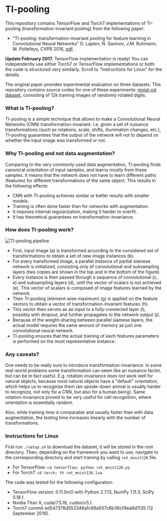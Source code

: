TI-pooling
==========

This repository contains TensorFlow and Torch7 implementations of TI-pooling (transformation-invariant pooling) from the following paper:
 - "TI-pooling: transformation-invariant pooling for feature learning in Convolutional Neural Networks" D. Laptev, N. Savinov, J.M. Buhmann, M. Pollefeys, CVPR 2016, [pdf](http://laptev.ch/files/laptev16_cvpr.pdf).

**Update February 2017.** TensorFlow implementation is ready! You can independently use either Torch7 or TensorFlow implementations or both: the code is structured very similarly. Scroll to "Instructions for Linux" for the details.

The original paper provides experimental evaluation on three datasets. This repository contains source codes for one of these experiments: [mnist-rot dataset](http://www.iro.umontreal.ca/~lisa/twiki/bin/view.cgi/Public/MnistVariations), consisting of 12k training images of randomly rotated digits.

### What is TI-pooling?
TI-pooling is a simple technique that allows to make a Convolutional Neural Networks (CNN) transformation-invariant. I.e. given a set of nuisance transformations (such as rotations, scale, shifts, illumination changes, etc.), TI-pooling guarantees that the output of the network will not to depend on whether the input image was transformed or not.

### Why TI-pooling and not data augmentation?
Comparing to the very commonly used data augmentation, TI-pooling finds canonical orientation of input samples, and learns mostly from these samples. It means that the network does not have to learn different paths (features) for different transformations of the same object. This results in the following effects:
  * CNN with TI-pooling achieves similar or better results with smaller models.
  * Training is often done faster than for networks with augmentation.
  * It imposes internal regularization, making it harder to overfit.
  * It has theoretical guarantees on transformation-invariance.

### How does TI-pooling work?
![TI-pooling pipeline](https://img-fotki.yandex.ru/get/133056/10605357.9/0_907fc_3c7328bc_XL.png "TI-pooling pipeline")

  * First, input image (a) is transformed according to the considered set of transformations to obtain a set of new image instances (b).
  * For every transformed image, a parallel instance of partial siamese network is initialized, consisting only of convolutional and subsampling layers (two copies are shown in the top and in the bottom of the figure).
  * Every instance is then passed through a sequence of convolutional (c, e) and subsampling layers (d), until the vector of scalars is not achieved (e). This vector of scalars is composed of image features learned by the network.
  * Then TI-pooling (element-wise maximum) (g) is applied on the feature vectors to obtain a vector of transformation-invariant features (h).
  * This vector then serves as an input to a fully-connected layer (i), possibly with dropout, and further propagates to the network output (j).
  * Because of the weight-sharing between parallel siamese layers, the actual model requires the same amount of memory as just one convolutional neural network.
  * TI-pooling ensures that the actual training of each features parameters is performed on the most representative instance.

### Any caveats?
One needs to be really sure to introduce transformation-invariance: in some real-world problems some transformation can seem like an nuisance factor, but can be in fact useful. E.g. rotation-invariance does not work well for natural objects, because most natural objects have a "default" orientation, which helps us to recognize them (an upside-down animal is usually harder to recognize, not only for a CNN, but also for a human being). Same rotation-invariance proved to be very useful for cell recognition, where orientation is essentially random.

Also, while training time is comparable and usually faster than with data augmentation, the testing time increases linearly with the number of transformations.

### Instructions for Linux
First run `./setup.sh` to download the dataset, it will be stored in the root directory. Then, depending on the framework you want to use, navigate to the corresponding directory and start training by calling `rot_mnist12K` file.

  * For TensorFlow: `cd tensorflow; python rot_mnist12K.py`
  * For Torch7: `cd torch; th rot_mnist12K.lua`

The code was tested for the following configuration:

  * TensorFlow version: 0.11.0rc0 with Python 2.7.13, NumPy 1.11.3, SciPy 0.18.1.
  * Nvidia Titan X, cuda/7.5.18, cudnn/v5.1.
  * Torch7 commit ed547376d552346afc69a937c6b36cf9ea9d1135 (12 September 2016).
